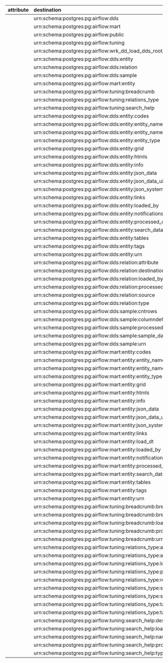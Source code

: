 | attribute   | destination                                                               | source                                               | type     |
|:------------|:--------------------------------------------------------------------------|:-----------------------------------------------------|:---------|
|             | urn:schema:postgres:pg:airflow:dds                                        | urn:tree_node:database                               | Contains |
|             | urn:schema:postgres:pg:airflow:mart                                       | urn:tree_node:database                               | Contains |
|             | urn:schema:postgres:pg:airflow:public                                     | urn:tree_node:database                               | Contains |
|             | urn:schema:postgres:pg:airflow:tuning                                     | urn:tree_node:database                               | Contains |
|             | urn:schema:postgres:pg:airflow:wrk_dd_load_dds_root_10                    | urn:tree_node:database                               | Contains |
|             | urn:schema:postgres:pg:airflow:dds:entity                                 | urn:schema:postgres:pg:airflow:dds                   | Contains |
|             | urn:schema:postgres:pg:airflow:dds:relation                               | urn:schema:postgres:pg:airflow:dds                   | Contains |
|             | urn:schema:postgres:pg:airflow:dds:sample                                 | urn:schema:postgres:pg:airflow:dds                   | Contains |
|             | urn:schema:postgres:pg:airflow:mart:entity                                | urn:schema:postgres:pg:airflow:mart                  | Contains |
|             | urn:schema:postgres:pg:airflow:tuning:breadcrumb                          | urn:schema:postgres:pg:airflow:tuning                | Contains |
|             | urn:schema:postgres:pg:airflow:tuning:relations_type                      | urn:schema:postgres:pg:airflow:tuning                | Contains |
|             | urn:schema:postgres:pg:airflow:tuning:search_help                         | urn:schema:postgres:pg:airflow:tuning                | Contains |
|             | urn:schema:postgres:pg:airflow:dds:entity:codes                           | urn:schema:postgres:pg:airflow:dds:entity            | Contains |
|             | urn:schema:postgres:pg:airflow:dds:entity:entity_name                     | urn:schema:postgres:pg:airflow:dds:entity            | Contains |
|             | urn:schema:postgres:pg:airflow:dds:entity:entity_name_short               | urn:schema:postgres:pg:airflow:dds:entity            | Contains |
|             | urn:schema:postgres:pg:airflow:dds:entity:entity_type                     | urn:schema:postgres:pg:airflow:dds:entity            | Contains |
|             | urn:schema:postgres:pg:airflow:dds:entity:grid                            | urn:schema:postgres:pg:airflow:dds:entity            | Contains |
|             | urn:schema:postgres:pg:airflow:dds:entity:htmls                           | urn:schema:postgres:pg:airflow:dds:entity            | Contains |
|             | urn:schema:postgres:pg:airflow:dds:entity:info                            | urn:schema:postgres:pg:airflow:dds:entity            | Contains |
|             | urn:schema:postgres:pg:airflow:dds:entity:json_data                       | urn:schema:postgres:pg:airflow:dds:entity            | Contains |
|             | urn:schema:postgres:pg:airflow:dds:entity:json_data_ui                    | urn:schema:postgres:pg:airflow:dds:entity            | Contains |
|             | urn:schema:postgres:pg:airflow:dds:entity:json_system                     | urn:schema:postgres:pg:airflow:dds:entity            | Contains |
|             | urn:schema:postgres:pg:airflow:dds:entity:links                           | urn:schema:postgres:pg:airflow:dds:entity            | Contains |
|             | urn:schema:postgres:pg:airflow:dds:entity:loaded_by                       | urn:schema:postgres:pg:airflow:dds:entity            | Contains |
|             | urn:schema:postgres:pg:airflow:dds:entity:notifications                   | urn:schema:postgres:pg:airflow:dds:entity            | Contains |
|             | urn:schema:postgres:pg:airflow:dds:entity:processed_dttm                  | urn:schema:postgres:pg:airflow:dds:entity            | Contains |
|             | urn:schema:postgres:pg:airflow:dds:entity:search_data                     | urn:schema:postgres:pg:airflow:dds:entity            | Contains |
|             | urn:schema:postgres:pg:airflow:dds:entity:tables                          | urn:schema:postgres:pg:airflow:dds:entity            | Contains |
|             | urn:schema:postgres:pg:airflow:dds:entity:tags                            | urn:schema:postgres:pg:airflow:dds:entity            | Contains |
|             | urn:schema:postgres:pg:airflow:dds:entity:urn                             | urn:schema:postgres:pg:airflow:dds:entity            | Contains |
|             | urn:schema:postgres:pg:airflow:dds:relation:attribute                     | urn:schema:postgres:pg:airflow:dds:relation          | Contains |
|             | urn:schema:postgres:pg:airflow:dds:relation:destination                   | urn:schema:postgres:pg:airflow:dds:relation          | Contains |
|             | urn:schema:postgres:pg:airflow:dds:relation:loaded_by                     | urn:schema:postgres:pg:airflow:dds:relation          | Contains |
|             | urn:schema:postgres:pg:airflow:dds:relation:processed_dttm                | urn:schema:postgres:pg:airflow:dds:relation          | Contains |
|             | urn:schema:postgres:pg:airflow:dds:relation:source                        | urn:schema:postgres:pg:airflow:dds:relation          | Contains |
|             | urn:schema:postgres:pg:airflow:dds:relation:type                          | urn:schema:postgres:pg:airflow:dds:relation          | Contains |
|             | urn:schema:postgres:pg:airflow:dds:sample:cntrows                         | urn:schema:postgres:pg:airflow:dds:sample            | Contains |
|             | urn:schema:postgres:pg:airflow:dds:sample:columndef                       | urn:schema:postgres:pg:airflow:dds:sample            | Contains |
|             | urn:schema:postgres:pg:airflow:dds:sample:processed_dttm                  | urn:schema:postgres:pg:airflow:dds:sample            | Contains |
|             | urn:schema:postgres:pg:airflow:dds:sample:sample_data                     | urn:schema:postgres:pg:airflow:dds:sample            | Contains |
|             | urn:schema:postgres:pg:airflow:dds:sample:urn                             | urn:schema:postgres:pg:airflow:dds:sample            | Contains |
|             | urn:schema:postgres:pg:airflow:mart:entity:codes                          | urn:schema:postgres:pg:airflow:mart:entity           | Contains |
|             | urn:schema:postgres:pg:airflow:mart:entity:entity_name                    | urn:schema:postgres:pg:airflow:mart:entity           | Contains |
|             | urn:schema:postgres:pg:airflow:mart:entity:entity_name_short              | urn:schema:postgres:pg:airflow:mart:entity           | Contains |
|             | urn:schema:postgres:pg:airflow:mart:entity:entity_type                    | urn:schema:postgres:pg:airflow:mart:entity           | Contains |
|             | urn:schema:postgres:pg:airflow:mart:entity:grid                           | urn:schema:postgres:pg:airflow:mart:entity           | Contains |
|             | urn:schema:postgres:pg:airflow:mart:entity:htmls                          | urn:schema:postgres:pg:airflow:mart:entity           | Contains |
|             | urn:schema:postgres:pg:airflow:mart:entity:info                           | urn:schema:postgres:pg:airflow:mart:entity           | Contains |
|             | urn:schema:postgres:pg:airflow:mart:entity:json_data                      | urn:schema:postgres:pg:airflow:mart:entity           | Contains |
|             | urn:schema:postgres:pg:airflow:mart:entity:json_data_ui                   | urn:schema:postgres:pg:airflow:mart:entity           | Contains |
|             | urn:schema:postgres:pg:airflow:mart:entity:json_system                    | urn:schema:postgres:pg:airflow:mart:entity           | Contains |
|             | urn:schema:postgres:pg:airflow:mart:entity:links                          | urn:schema:postgres:pg:airflow:mart:entity           | Contains |
|             | urn:schema:postgres:pg:airflow:mart:entity:load_dt                        | urn:schema:postgres:pg:airflow:mart:entity           | Contains |
|             | urn:schema:postgres:pg:airflow:mart:entity:loaded_by                      | urn:schema:postgres:pg:airflow:mart:entity           | Contains |
|             | urn:schema:postgres:pg:airflow:mart:entity:notifications                  | urn:schema:postgres:pg:airflow:mart:entity           | Contains |
|             | urn:schema:postgres:pg:airflow:mart:entity:processed_dttm                 | urn:schema:postgres:pg:airflow:mart:entity           | Contains |
|             | urn:schema:postgres:pg:airflow:mart:entity:search_data                    | urn:schema:postgres:pg:airflow:mart:entity           | Contains |
|             | urn:schema:postgres:pg:airflow:mart:entity:tables                         | urn:schema:postgres:pg:airflow:mart:entity           | Contains |
|             | urn:schema:postgres:pg:airflow:mart:entity:tags                           | urn:schema:postgres:pg:airflow:mart:entity           | Contains |
|             | urn:schema:postgres:pg:airflow:mart:entity:urn                            | urn:schema:postgres:pg:airflow:mart:entity           | Contains |
|             | urn:schema:postgres:pg:airflow:tuning:breadcrumb:breadcrumb_entity        | urn:schema:postgres:pg:airflow:tuning:breadcrumb     | Contains |
|             | urn:schema:postgres:pg:airflow:tuning:breadcrumb:breadcrumb_urn           | urn:schema:postgres:pg:airflow:tuning:breadcrumb     | Contains |
|             | urn:schema:postgres:pg:airflow:tuning:breadcrumb:loaded_by                | urn:schema:postgres:pg:airflow:tuning:breadcrumb     | Contains |
|             | urn:schema:postgres:pg:airflow:tuning:breadcrumb:processed_dttm           | urn:schema:postgres:pg:airflow:tuning:breadcrumb     | Contains |
|             | urn:schema:postgres:pg:airflow:tuning:breadcrumb:urn                      | urn:schema:postgres:pg:airflow:tuning:breadcrumb     | Contains |
|             | urn:schema:postgres:pg:airflow:tuning:relations_type:attribute_group_name | urn:schema:postgres:pg:airflow:tuning:relations_type | Contains |
|             | urn:schema:postgres:pg:airflow:tuning:relations_type:attribute_type       | urn:schema:postgres:pg:airflow:tuning:relations_type | Contains |
|             | urn:schema:postgres:pg:airflow:tuning:relations_type:loaded_by            | urn:schema:postgres:pg:airflow:tuning:relations_type | Contains |
|             | urn:schema:postgres:pg:airflow:tuning:relations_type:processed_dttm       | urn:schema:postgres:pg:airflow:tuning:relations_type | Contains |
|             | urn:schema:postgres:pg:airflow:tuning:relations_type:relation_type        | urn:schema:postgres:pg:airflow:tuning:relations_type | Contains |
|             | urn:schema:postgres:pg:airflow:tuning:relations_type:source_group_name    | urn:schema:postgres:pg:airflow:tuning:relations_type | Contains |
|             | urn:schema:postgres:pg:airflow:tuning:relations_type:source_type          | urn:schema:postgres:pg:airflow:tuning:relations_type | Contains |
|             | urn:schema:postgres:pg:airflow:tuning:relations_type:target_group_name    | urn:schema:postgres:pg:airflow:tuning:relations_type | Contains |
|             | urn:schema:postgres:pg:airflow:tuning:relations_type:target_type          | urn:schema:postgres:pg:airflow:tuning:relations_type | Contains |
|             | urn:schema:postgres:pg:airflow:tuning:search_help:description             | urn:schema:postgres:pg:airflow:tuning:search_help    | Contains |
|             | urn:schema:postgres:pg:airflow:tuning:search_help:loaded_by               | urn:schema:postgres:pg:airflow:tuning:search_help    | Contains |
|             | urn:schema:postgres:pg:airflow:tuning:search_help:name                    | urn:schema:postgres:pg:airflow:tuning:search_help    | Contains |
|             | urn:schema:postgres:pg:airflow:tuning:search_help:processed_dttm          | urn:schema:postgres:pg:airflow:tuning:search_help    | Contains |
|             | urn:schema:postgres:pg:airflow:tuning:search_help:type                    | urn:schema:postgres:pg:airflow:tuning:search_help    | Contains |